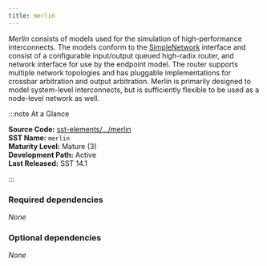 ```yaml
---
title: merlin
---
```


*Merlin* consists of models used for the simulation of high-performance interconnects. The models conform to the [SimpleNetwork](../../core/iface/SimpleNetwork/class) interface and consist of a configurable input/output queued high-radix router, and network interface for use by the endpoint model.  The router supports multiple network topologies and has pluggable implementations for crossbar arbitration and output arbitration. Merlin is primarily designed to model system-level interconnects, but is sufficiently flexible to be used as a node-level network as well.

:::note At a Glance

**Source Code:** [sst-elements/.../merlin](https://github.com/sstsimulator/sst-elements/tree/master/src/sst/elements/merlin) &nbsp;  
**SST Name:** `merlin` &nbsp;  
**Maturity Level:** Mature (3) &nbsp;  
**Development Path:** Active &nbsp;   
**Last Released:** SST 14.1

:::

### Required dependencies
*None*

### Optional dependencies
*None*
